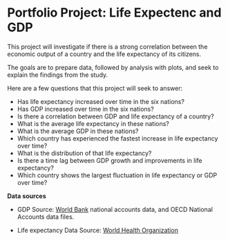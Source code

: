 # Portfolio Project: Life Expectenc and GDP

This project will investigate if there is a strong correlation between the economic output of a country and the life expectancy of its citizens.

The goals are to prepare data, followed by analysis with plots, and seek to explain the findings from the study.

Here are a few questions that this project will seek to answer:

+ Has life expectancy increased over time in the six nations?
+ Has GDP increased over time in the six nations?
+ Is there a correlation between GDP and life expectancy of a country?
+ What is the average life expectancy in these nations?
+ What is the average GDP in these nations?
+ Which country has experienced the fastest increase in life expectancy over time?
+ What is the distribution of that life expectancy?
+ Is there a time lag between GDP growth and improvements in life expectancy?
+ Which country shows the largest fluctuation in life expectancy or GDP over time?

**Data sources**

- GDP Source: [World Bank](https://data.worldbank.org/indicator/NY.GDP.MKTP.CD) national accounts data, and OECD National Accounts data files.

- Life expectancy Data Source: [World Health Organization](http://apps.who.int/gho/data/node.main.688)
